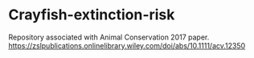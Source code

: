 # Crayfish-extinction-risk
Repository associated with Animal Conservation 2017 paper.
https://zslpublications.onlinelibrary.wiley.com/doi/abs/10.1111/acv.12350

